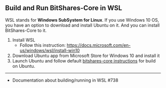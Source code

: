 ## Build and Run BitShares-Core in WSL

WSL stands for **Windows SubSystem for Linux**. If you use Windows 10 OS, you have an option to download and install Ubuntu on it. And you can install BitShares-Core to it.

1. Install WSL 
   - Follow this instruction: https://docs.microsoft.com/en-us/windows/wsl/install-win10
2. Download Ubuntu app from Microsoft Store for Windows 10 and install it
3. Launch Ubuntu and follow default [bitshares-core instructions](/core/installation/build_ubuntu.md#building-on-ubuntu) for build on Ubuntu.


***

- Documentation about building/running in WSL #738

